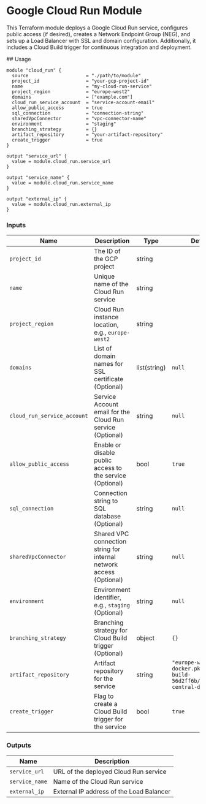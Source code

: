 # Google Cloud Run Module

This Terraform module deploys a Google Cloud Run service, configures public access (if desired), creates a Network Endpoint Group (NEG), and sets up a Load Balancer with SSL and domain configuration. Additionally, it includes a Cloud Build trigger for continuous integration and deployment.

## Usage

```hcl
module "cloud_run" {
  source                     = "./path/to/module"
  project_id                 = "your-gcp-project-id"
  name                       = "my-cloud-run-service"
  project_region             = "europe-west2"
  domains                    = ["example.com"]
  cloud_run_service_account  = "service-account-email"
  allow_public_access        = true
  sql_connection             = "connection-string"
  sharedVpcConnector         = "vpc-connector-name"
  environment                = "staging"
  branching_strategy         = {}
  artifact_repository        = "your-artifact-repository"
  create_trigger             = true
}

output "service_url" {
  value = module.cloud_run.service_url
}

output "service_name" {
  value = module.cloud_run.service_name
}

output "external_ip" {
  value = module.cloud_run.external_ip
}

```

### Inputs

| Name                         | Description                                                                   | Type          | Default                                                 |
|------------------------------|-------------------------------------------------------------------------------|---------------|---------------------------------------------------------|
| `project_id`                 | The ID of the GCP project                                                     | string        |                                                         |
| `name`                       | Unique name of the Cloud Run service                                          | string        |                                                         |
| `project_region`             | Cloud Run instance location, e.g., `europe-west2`                             | string        |                                                         |
| `domains`                    | List of domain names for SSL certificate (Optional)                           | list(string)  | `null`                                                  |
| `cloud_run_service_account`  | Service Account email for the Cloud Run service (Optional)                    | string        | `null`                                                  |
| `allow_public_access`        | Enable or disable public access to the service (Optional)                     | bool          | `true`                                                  |
| `sql_connection`             | Connection string to SQL database (Optional)                                  | string        | `null`                                                  |
| `sharedVpcConnector`         | Shared VPC connection string for internal network access (Optional)           | string        | `null`                                                  |
| `environment`                | Environment identifier, e.g., `staging` (Optional)                            | string        | `null`                                                  |
| `branching_strategy`         | Branching strategy for Cloud Build trigger (Optional)                          | object        | `{}`                                                    |
| `artifact_repository`        | Artifact repository for the service                                           | string        | `"europe-west2-docker.pkg.dev/mgt-build-56d2ff6b/nandos-central-docker"` |
| `create_trigger`             | Flag to create a Cloud Build trigger for the service                           | bool          | `true`                                                  |

### Outputs

| Name             | Description                      |
|------------------|----------------------------------|
| `service_url`    | URL of the deployed Cloud Run service  |
| `service_name`   | Name of the Cloud Run service         |
| `external_ip`    | External IP address of the Load Balancer |